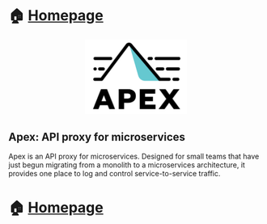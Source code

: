 # 🏠 [Homepage](https://apex-api-proxy.github.io/)

<p style="text-align: center;">
  <img src="images/logos/apex-logo.png" alt="Apex logo" style="width: 40%;" />
</p>

## Apex: API proxy for microservices

Apex is an API proxy for microservices. Designed for small teams that have just begun migrating from a monolith to a microservices architecture, it provides one place to log and control service-to-service traffic.

# 🏠 [Homepage](https://apex-api-proxy.github.io/)
